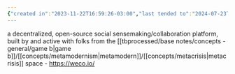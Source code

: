 ```yaml
---
{"created in":"2023-11-22T16:59:26-03:00","last tended to":"2024-07-23T02:19:25-03:00","tags":["tool","sensemaking","socialsensemaking","socialoperatingsystems","project","open-source","tier1"],"dg-publish":true,"permalink":"/projects-and-tools/tools/weco/","dgPassFrontmatter":true,"created":"2023-11-22T16:59:26.104-03:00","updated":"2024-07-23T02:19:27.096-03:00"}
---
```


a decentralized, open-source social sensemaking/collaboration platform, built by and active with folks from the [[tbprocessed/base notes/concepts - general/game b\|game b]]/[[concepts/metamodernism\|metamodern]]/[[concepts/metacrisis\|metacrisis]] space - https://weco.io/